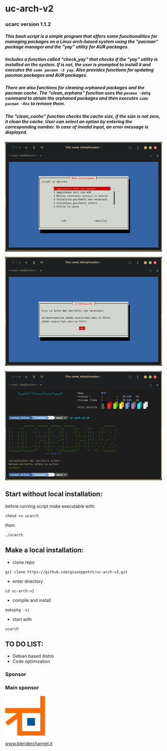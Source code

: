 # uc-arch-v2

### ucarc version 1.1.2

##### This bash script is a simple program that offers some functionalities for managing packages on a Linux arch-based system using the "pacman" package manager and the "yay" utility for AUR packages. 

##### Includes a function called "check_yay" that checks if the "yay" utility is installed on the system. If  is not, the user is prompted to install it and executes the `sudo pacman -S yay`. Also provides functions for updating pacman packages and AUR packages. 

##### There are also functions for cleaning orphaned packages and the pacman cache. The "clean_orphans" function uses the `pacman -Qdtq` command to obtain the orphaned packages and then executes `sudo pacman -Rns` to remove them. 

##### The "clean_cache" function checks the cache size, if the size is not zero, it clean the cache. User can select an option by entering the corresponding number. In case of invalid input, an error message is displayed.


![alt text](img1.png)

![alt text](img3.png)

![alt text](img2.png)

## Start without local installation:

before running script make executable with:

```
chmod +x ucarch
```

then:

```
./ucarch
```

## Make a local installation:

- clone  repo
```
git clone https://github.com/giuseppetnt/uc-arch-v2.git
```

- enter  directory
```
cd uc-arch-v2
```

- compile and install
```
makepkg -si
```

- start with
```
ucarch
```

## TO DO LIST:
- Debian based distro
- Code optimization



### Sponsor

### Main sponsor

![alt text](Blenderchannel.png)

www.blenderchannel.it